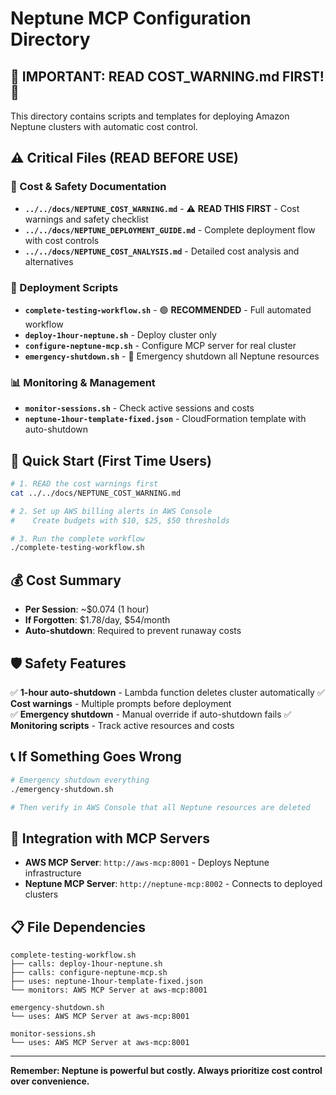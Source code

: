 # Neptune MCP Configuration Directory

## 🚨 IMPORTANT: READ COST_WARNING.md FIRST! 🚨

This directory contains scripts and templates for deploying Amazon Neptune clusters with automatic cost control.

## ⚠️ Critical Files (READ BEFORE USE)

### **🚨 Cost & Safety Documentation**
- **`../../docs/NEPTUNE_COST_WARNING.md`** - ⚠️ **READ THIS FIRST** - Cost warnings and safety checklist
- **`../../docs/NEPTUNE_DEPLOYMENT_GUIDE.md`** - Complete deployment flow with cost controls
- **`../../docs/NEPTUNE_COST_ANALYSIS.md`** - Detailed cost analysis and alternatives

### **🔧 Deployment Scripts**
- **`complete-testing-workflow.sh`** - 🟢 **RECOMMENDED** - Full automated workflow
- **`deploy-1hour-neptune.sh`** - Deploy cluster only
- **`configure-neptune-mcp.sh`** - Configure MCP server for real cluster
- **`emergency-shutdown.sh`** - 🚨 Emergency shutdown all Neptune resources

### **📊 Monitoring & Management**
- **`monitor-sessions.sh`** - Check active sessions and costs
- **`neptune-1hour-template-fixed.json`** - CloudFormation template with auto-shutdown

## 🚀 Quick Start (First Time Users)

```bash
# 1. READ the cost warnings first
cat ../../docs/NEPTUNE_COST_WARNING.md

# 2. Set up AWS billing alerts in AWS Console
#    Create budgets with $10, $25, $50 thresholds

# 3. Run the complete workflow
./complete-testing-workflow.sh
```

## 💰 Cost Summary

- **Per Session**: ~$0.074 (1 hour)
- **If Forgotten**: $1.78/day, $54/month
- **Auto-shutdown**: Required to prevent runaway costs

## 🛡️ Safety Features

✅ **1-hour auto-shutdown** - Lambda function deletes cluster automatically
✅ **Cost warnings** - Multiple prompts before deployment  
✅ **Emergency shutdown** - Manual override if auto-shutdown fails
✅ **Monitoring scripts** - Track active resources and costs

## 📞 If Something Goes Wrong

```bash
# Emergency shutdown everything
./emergency-shutdown.sh

# Then verify in AWS Console that all Neptune resources are deleted
```

## 🔗 Integration with MCP Servers

- **AWS MCP Server**: `http://aws-mcp:8001` - Deploys Neptune infrastructure
- **Neptune MCP Server**: `http://neptune-mcp:8002` - Connects to deployed clusters

## 📋 File Dependencies

```
complete-testing-workflow.sh
├── calls: deploy-1hour-neptune.sh
├── calls: configure-neptune-mcp.sh  
├── uses: neptune-1hour-template-fixed.json
└── monitors: AWS MCP Server at aws-mcp:8001

emergency-shutdown.sh
└── uses: AWS MCP Server at aws-mcp:8001

monitor-sessions.sh
└── uses: AWS MCP Server at aws-mcp:8001
```

---

**Remember: Neptune is powerful but costly. Always prioritize cost control over convenience.**
